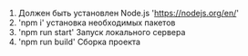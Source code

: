 1. Должен быть установлен Node.js 'https://nodejs.org/en/'
2. 'npm i' установка необходимых пакетов
3. 'npm run start' Запуск локального сервера
4. 'npm run build' Сборка проекта
